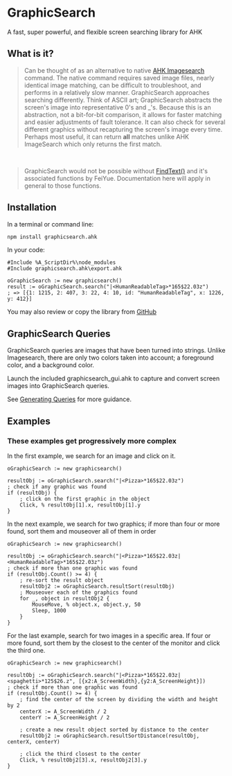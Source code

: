 # GraphicSearch
A fast, super powerful, and flexible screen searching library for AHK


## What is it?
> Can be thought of as an alternative to native [AHK Imagesearch](https://autohotkey.com/docs/commands/ImageSearch.htm) command. The native command requires saved image files, nearly identical image matching, can be difficult to troubleshoot, and performs in a relatively slow manner. GraphicSearch approaches searching differently. Think of ASCII art; GraphicSearch abstracts the screen's image into representative 0's and _'s. Because this is an abstraction, not a bit-for-bit comparison, it allows for faster matching and easier adjustments of fault tolerance. It can also check for several different graphics without recapturing the screen's image every time. Perhaps most useful, it can return **all** matches unlike AHK ImageSearch which only returns the first match.

<br>

> GraphicSearch would not be possible without [FindText()](https://www.autohotkey.com/boards/viewtopic.php?f=6&t=17834) and it's associated functions by FeiYue. Documentation here will apply in general to those functions.


## Installation
In a terminal or command line:
```bash
npm install graphicsearch.ahk
```

In your code:
```autohotkey
#Include %A_ScriptDir%\node_modules
#Include graphicsearch.ahk\export.ahk

oGraphicSearch := new graphicsearch()
result := oGraphicSearch.search("|<HumanReadableTag>*165$22.03z")
; => [{1: 1215, 2: 407, 3: 22, 4: 10, id: "HumanReadableTag", x: 1226, y: 412}]
```
You may also review or copy the library from [GitHub](https://github.com/Chunjee/graphicsearch.ahk)


## GraphicSearch Queries

GraphicSearch queries are images that have been turned into strings. Unlike Imagesearch, there are only two colors taken into account; a foreground color, and a background color.

Launch the included graphicsearch_gui.ahk to capture and convert screen images into GraphicSearch queries.

See [Generating Queries](/generating-queries) for more guidance.


## Examples

### These examples get progressively more complex

In the first example, we search for an image and click on it.
```autohotkey
oGraphicSearch := new graphicsearch()

resultObj := oGraphicSearch.search("|<Pizza>*165$22.03z")
; check if any graphic was found
if (resultObj) {
	; click on the first graphic in the object
	Click, % resultObj[1].x, resultObj[1].y
}
```

In the next example, we search for two graphics; if more than four or more found, sort them and mouseover all of them in order
```autohotkey
oGraphicSearch := new graphicsearch()

resultObj := oGraphicSearch.search("|<Pizza>*165$22.03z|<HumanReadableTag>*165$22.03z")
; check if more than one graphic was found
if (resultObj.Count() >= 4) {
	; re-sort the result object
	resultObj2 := oGraphicSearch.resultSort(resultObj)
	; Mouseover each of the graphics found
	for _, object in resultObj2 {
		MouseMove, % object.x, object.y, 50
		Sleep, 1000
	}
}
```

For the last example, search for two images in a specific area. If four or more found, sort them by the closest to the center of the monitor and click the third one.
```autohotkey
oGraphicSearch := new graphicsearch()

resultObj := oGraphicSearch.search("|<Pizza>*165$22.03z|<spaghetti>*125$26.z", [{x2:A_ScreenWidth},{y2:A_ScreenHeight}])
; check if more than one graphic was found
if (resultObj.Count() >= 4) {
	; find the center of the screen by dividing the width and height by 2
	centerX := A_ScreenWidth / 2
	centerY := A_ScreenHeight / 2

	; create a new result object sorted by distance to the center
	resultObj2 := oGraphicSearch.resultSortDistance(resultObj, centerX, centerY)

	; click the third closest to the center
	Click, % resultObj2[3].x, resultObj2[3].y
}
```
